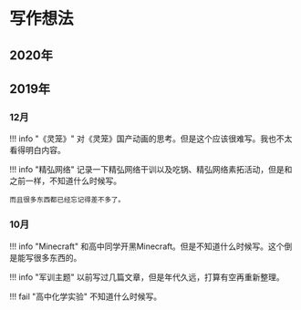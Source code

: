 # 写作想法

## 2020年


## 2019年

### 12月

!!! info "《灵笼》"
    对《灵笼》国产动画的思考。但是这个应该很难写。我也不太看得明白内容。

!!! info "精弘网络"
    记录一下精弘网络干训以及吃锅、精弘网络素拓活动，但是和之前一样，不知道什么时候写。

    而且很多东西都已经忘记得差不多了。

### 10月

!!! info "Minecraft"
    和高中同学开黑Minecraft。但是不知道什么时候写。这个倒是能写很多东西的。

!!! info "军训主题"
    以前写过几篇文章，但是年代久远，打算有空再重新整理。

!!! fail "高中化学实验"
    不知道什么时候写。
